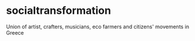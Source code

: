 # socialtransformation
Union of artist, crafters, musicians, eco farmers and citizens' movements in Greece
